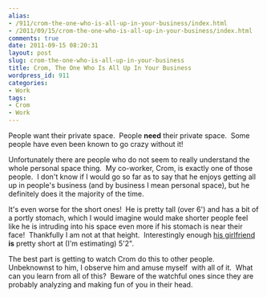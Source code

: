 ```yaml
---
alias:
- /911/crom-the-one-who-is-all-up-in-your-business/index.html
- /2011/09/15/crom-the-one-who-is-all-up-in-your-business/index.html
comments: true
date: 2011-09-15 08:20:31
layout: post
slug: crom-the-one-who-is-all-up-in-your-business
title: Crom, The One Who Is All Up In Your Business
wordpress_id: 911
categories:
- Work
tags:
- Crom
- Work
---
```


People want their private space.  People **need** their private space.  Some people have even been known to go crazy without it!

Unfortunately there are people who do not seem to really understand the whole personal space thing.  My co-worker, Crom, is exactly one of those people.  I don't know if I would go so far as to say that he enjoys getting all up in people's business (and by business I mean personal space), but he definitely does it the majority of the time.

It's even worse for the short ones!  He is pretty tall (over 6') and has a bit of a portly stomach, which I would imagine would make shorter people feel like he is intruding into his space even more if his stomach is near their face!  Thankfully I am not at that height.  Interestingly enough [his girlfriend](http://www.goingthewongway.com/914/crom-the-one-with-the-girlfriend/) **is** pretty short at (I'm estimating) 5'2".

The best part is getting to watch Crom do this to other people.  Unbeknownst to him, I observe him and amuse myself  with all of it.  What can you learn from all of this?  Beware of the watchful ones since they are probably analyzing and making fun of you in their head.
